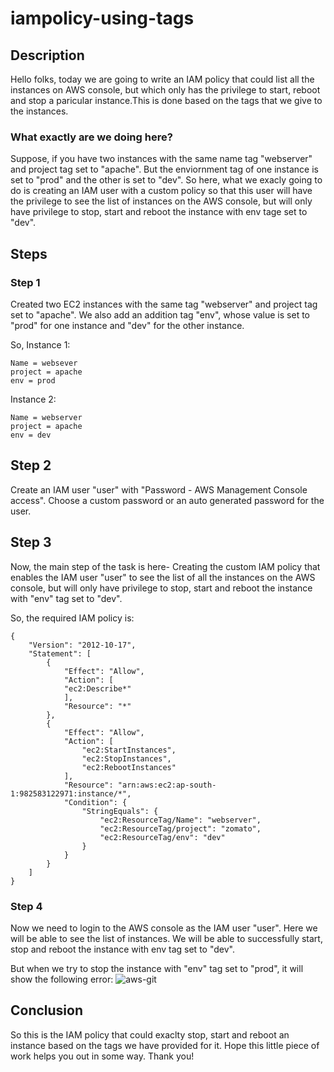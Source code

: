 # iampolicy-using-tags

## Description

Hello folks, today we are going to write an IAM policy that could list all the instances on AWS console, but which only has the privilege to start, reboot and stop a paricular instance.This is done based on the tags that we give to the instances.

### What exactly are we doing here?

Suppose, if you have two instances with the same name tag "webserver" and project tag set to "apache". But the enviornment tag of one instance is set to "prod" and the other is set to "dev". So here, what we exacly going to do is creating an IAM user with a custom policy so that this user will have the privilege to see the list of instances on the AWS console, but will only have privilege to stop, start and reboot the instance with env tage set to "dev".

## Steps 

### Step 1

Created two EC2 instances with the same tag "webserver" and project tag set to "apache". We also add an addition tag "env", whose value is set to "prod" for one instance and "dev" for the other instance.

So, Instance 1:
```
Name = websever
project = apache
env = prod
```

Instance 2:
```
Name = webserver
project = apache
env = dev
```

## Step 2

Create an IAM user "user" with "Password - AWS Management Console access". Choose a custom password or an auto generated password for the user.

## Step 3

Now, the main step of the task is here- Creating the custom IAM policy that enables the IAM user "user" to see the list of all the instances on the AWS console, but will only have privilege to stop, start and reboot the instance with "env" tag set to "dev".

So, the required IAM policy is:

```
{
    "Version": "2012-10-17",
    "Statement": [
        {
            "Effect": "Allow",
            "Action": [
            "ec2:Describe*"
            ],
            "Resource": "*"
        },
        {
            "Effect": "Allow",
            "Action": [
                "ec2:StartInstances",
                "ec2:StopInstances",
                "ec2:RebootInstances"
            ],
            "Resource": "arn:aws:ec2:ap-south-1:982583122971:instance/*",
            "Condition": {
                "StringEquals": {
                    "ec2:ResourceTag/Name": "webserver",
                    "ec2:ResourceTag/project": "zomato",
                    "ec2:ResourceTag/env": "dev"
                }
            }
        }
    ]
}
```

### Step 4

Now we need to login to the AWS console as the IAM user "user". Here we will be able to see the list of instances. We will be able to successfully start, stop and reboot the instance with env tag set to "dev".

But when we try to stop the instance with "env" tag set to "prod", it will show the following error:
![aws-git](https://user-images.githubusercontent.com/100779997/161439693-3e4670e1-875c-416d-9758-45b2e61e7b87.png)


## Conclusion

So this is the IAM policy that could exaclty stop, start and reboot an instance based on the tags we have provided for it. Hope this little piece of work helps you out in some way. Thank you!
